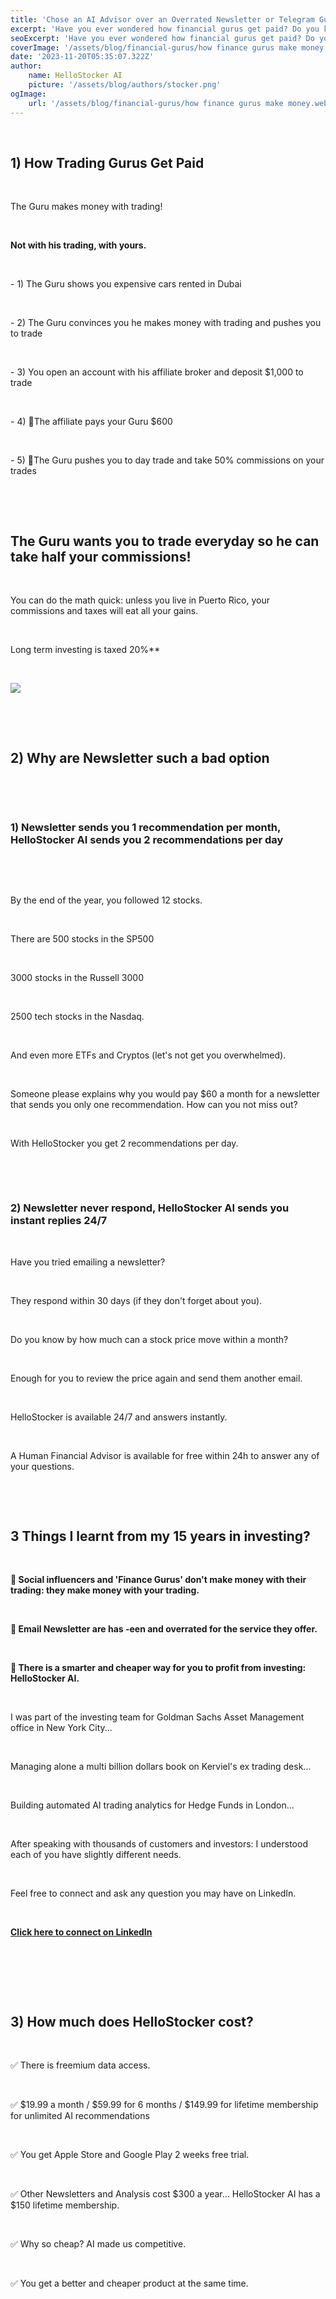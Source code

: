 ```yaml
---
title: 'Chose an AI Advisor over an Overrated Newsletter or Telegram Guru'
excerpt: 'Have you ever wondered how financial gurus get paid? Do you know why Newsletters are overrated?'
seoExcerpt: 'Have you ever wondered how financial gurus get paid? Do you know why Newsletters are overrated?'
coverImage: '/assets/blog/financial-gurus/how finance gurus make money.webp'
date: '2023-11-20T05:35:07.322Z'
author:
    name: HelloStocker AI
    picture: '/assets/blog/authors/stocker.png'
ogImage:
    url: '/assets/blog/financial-gurus/how finance gurus make money.webp'
---
```



&nbsp;

## 1) How Trading Gurus Get Paid


&nbsp;

The Guru makes money with trading!

&nbsp;

**Not with his trading, with yours.**

&nbsp;


\- 1) The Guru shows you expensive cars rented in Dubai

&nbsp;

\- 2) The Guru convinces you he makes money with trading and pushes you to trade

&nbsp;

\- 3) You open an account with his affiliate broker and deposit $1,000 to trade

&nbsp;

\- 4) 🧐The affiliate pays your Guru $600

&nbsp;

\- 5) 🤯The Guru pushes you to day trade and take 50% commissions on your trades

&nbsp;

&nbsp;

## **The Guru wants you to trade everyday so he can take half your commissions!**  

&nbsp;

You can do the math quick: unless you live in Puerto Rico, your commissions and taxes will eat all your gains.

&nbsp;

Long term investing is taxed 20%**

&nbsp;


![](/assets/blog/financial-gurus/how_trading_gurus_make_money.png)


&nbsp;


&nbsp;


## 2) Why are Newsletter such a bad option

&nbsp;

&nbsp;

### 1) Newsletter sends you 1 recommendation per month, HelloStocker AI sends you 2 recommendations per day

&nbsp;

&nbsp;

By the end of the year, you followed 12 stocks.

&nbsp;

There are 500 stocks in the SP500

&nbsp;

3000 stocks in the Russell 3000

&nbsp;

2500 tech stocks in the Nasdaq.

&nbsp;

And even more ETFs and Cryptos (let's not get you overwhelmed).

&nbsp;

Someone please explains why you would pay $60 a month for a newsletter that sends you only one recommendation. How can you not miss out?

&nbsp;

With HelloStocker you get 2 recommendations per day.

&nbsp;

&nbsp;

### 2) Newsletter never respond, HelloStocker AI sends you instant replies 24/7

&nbsp;

Have you tried emailing a newsletter?

&nbsp;

They respond within 30 days (if they don't forget about you).

&nbsp;

Do you know by how much can a stock price move within a month?

&nbsp;

Enough for you to review the price again and send them another email.

&nbsp;

HelloStocker is available 24/7 and answers instantly.

&nbsp;

A Human Financial Advisor is available for free within 24h to answer any of your questions.

&nbsp;

&nbsp;



## 3 Things I learnt from my 15 years in investing?

&nbsp;

**🦄 Social influencers and 'Finance Gurus' don't make money with their trading: they make money with your trading.**

&nbsp;

**💾 Email Newsletter are has -een and overrated for the service they offer.**

&nbsp;

**🧠 There is a smarter and cheaper way for you to profit from investing: HelloStocker AI.**

&nbsp;

I was part of the investing team for Goldman Sachs Asset Management office in New York City...

&nbsp;

Managing alone a multi billion dollars book on Kerviel's ex trading desk...

&nbsp;

Building automated AI trading analytics for Hedge Funds in London...

&nbsp;

After speaking with thousands of customers and investors: I understood each of you have slightly different needs.

&nbsp;

Feel free to connect and ask any question you may have on LinkedIn.

&nbsp;

**[Click here to connect on LinkedIn](https://www.linkedin.com/in/anesshusseinali/)**

&nbsp;

&nbsp;

&nbsp;

## 3) How much does HelloStocker cost?

&nbsp;

✅ There is freemium data access.

&nbsp;

✅ $19.99 a month  /  $59.99 for 6 months  /  $149.99 for lifetime membership for unlimited AI recommendations

&nbsp;

✅ You get Apple Store and Google Play 2 weeks free trial.

&nbsp;

✅ Other Newsletters and Analysis cost $300 a year... HelloStocker AI has a $150 lifetime membership.

&nbsp;

✅ Why so cheap? AI made us competitive.

&nbsp;

✅ You get a better and cheaper product at the same time.

